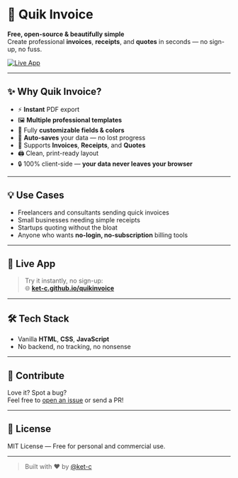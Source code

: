 # 🚀 Quik Invoice

**Free, open-source & beautifully simple**  
Create professional **invoices**, **receipts**, and **quotes** in seconds — no sign-up, no fuss.

[![Live App](https://img.shields.io/badge/%F0%9F%9A%80%20Live%20Demo-quikinvoice-blue?style=for-the-badge)](https://ket-c.github.io/quikinvoice/)

---

## ✨ Why Quik Invoice?

- ⚡ **Instant** PDF export
- 🖼️ **Multiple professional templates**
- 📝 Fully **customizable fields & colors**
- 💾 **Auto-saves** your data — no lost progress
- 🧾 Supports **Invoices**, **Receipts**, and **Quotes**
- 🖨️ Clean, print-ready layout
- 🔒 100% client-side — **your data never leaves your browser**

---

## 💡 Use Cases

- Freelancers and consultants sending quick invoices
- Small businesses needing simple receipts
- Startups quoting without the bloat
- Anyone who wants **no-login, no-subscription** billing tools

---

## 🧪 Live App

> Try it instantly, no sign-up:  
> 🌐 [**ket-c.github.io/quikinvoice**](https://ket-c.github.io/quikinvoice/)

---

## 🛠️ Tech Stack

- Vanilla **HTML**, **CSS**, **JavaScript**
- No backend, no tracking, no nonsense

---

## 🤝 Contribute

Love it? Spot a bug?  
Feel free to [open an issue](https://github.com/ket-c/quikinvoice/issues) or send a PR!

---

## 📄 License

MIT License — Free for personal and commercial use.

---

> Built with ❤️ by [@ket-c](https://github.com/ket-c)
